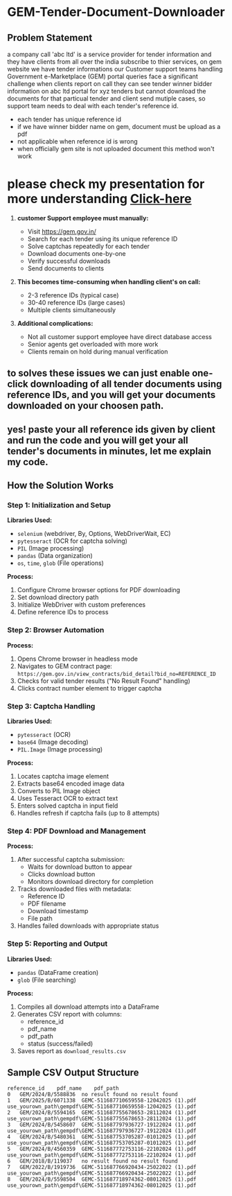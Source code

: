 # GEM-Tender-Document-Downloader


## Problem Statement
a company call 'abc ltd' is a service provider for tender information and they have clients from all over the india subscribe to thier services, on gem website we have tender informations
our Customer support teams handling Government e-Marketplace (GEM) portal queries face a significant challenge when clients report on call they can see tender winner bidder information on abc ltd portal for xyz tenders but cannot download the documents for that particual tender and client send mutiple cases, so support team needs to deal with each tender's reference id.
 - each tender has unique reference id
 - if we have winner bidder name on gem, document must be upload as a pdf
 - not applicable when reference id is wrong
 - when officially gem site is not uploaded document this method won't work

# please check my presentation for more understanding [Click-here](https://drive.google.com/file/d/1f8yoK-Sas3PNsCIJRsyIhFy0Iqh2GM_T/view?usp=sharing)

1. **customer Support employee must manually:**
   - Visit https://gem.gov.in/
   - Search for each tender using its unique reference ID
   - Solve captchas repeatedly for each tender
   - Download documents one-by-one
   - Verify successful downloads
   - Send documents to clients

2. **This becomes time-consuming when handling client's on call:**
   - 2-3 reference IDs (typical case)
   - 30-40 reference IDs (large cases)
   - Multiple clients simultaneously

3. **Additional complications:**
   - Not all customer support employee have direct database access
   - Senior agents get overloaded with more work
   - Clients remain on hold during manual verification



## to solves these issues  we can just  enable one-click downloading of all tender documents using reference IDs, and you will get your documents downloaded on your choosen path.
## yes! paste your all reference ids given by client and run the code and you will get your all tender's documents in minutes, let me explain my code.

## How the Solution Works

### Step 1: Initialization and Setup
**Libraries Used:**
- `selenium` (webdriver, By, Options, WebDriverWait, EC)
- `pytesseract` (OCR for captcha solving)
- `PIL` (Image processing)
- `pandas` (Data organization)
- `os`, `time`, `glob` (File operations)

**Process:**
1. Configure Chrome browser options for PDF downloading
2. Set download directory path
3. Initialize WebDriver with custom preferences
4. Define reference IDs to process

### Step 2: Browser Automation
**Process:**
1. Opens Chrome browser in headless mode
2. Navigates to GEM contract page: `https://gem.gov.in/view_contracts/bid_detail?bid_no=REFERENCE_ID`
3. Checks for valid tender results ("No Result Found" handling)
4. Clicks contract number element to trigger captcha

### Step 3: Captcha Handling
**Libraries Used:**
- `pytesseract` (OCR)
- `base64` (Image decoding)
- `PIL.Image` (Image processing)

**Process:**
1. Locates captcha image element
2. Extracts base64 encoded image data
3. Converts to PIL Image object
4. Uses Tesseract OCR to extract text
5. Enters solved captcha in input field
6. Handles refresh if captcha fails (up to 8 attempts)

### Step 4: PDF Download and Management
**Process:**
1. After successful captcha submission:
   - Waits for download button to appear
   - Clicks download button
   - Monitors download directory for completion
2. Tracks downloaded files with metadata:
   - Reference ID
   - PDF filename
   - Download timestamp
   - File path
3. Handles failed downloads with appropriate status

### Step 5: Reporting and Output
**Libraries Used:**
- `pandas` (DataFrame creation)
- `glob` (File searching)

**Process:**
1. Compiles all download attempts into a DataFrame
2. Generates CSV report with columns:
   - reference_id
   - pdf_name
   - pdf_path
   - status (success/failed)
3. Saves report as `download_results.csv`

## Sample CSV Output Structure

```csv
reference_id	pdf_name	pdf_path
0	GEM/2024/B/5588836	no result found	no result found
1	GEM/2025/B/6071338	GEMC-511687710659558-12042025 (1).pdf	use_yourown_path\gempdf\GEMC-511687710659558-12042025 (1).pdf
2	GEM/2024/B/5594165	GEMC-511687755678653-28112024 (1).pdf	use_yourown_path\gempdf\GEMC-511687755678653-28112024 (1).pdf
3	GEM/2024/B/5458607	GEMC-511687797936727-19122024 (1).pdf	use_yourown_path\gempdf\GEMC-511687797936727-19122024 (1).pdf
4	GEM/2024/B/5480361	GEMC-511687753705287-01012025 (1).pdf	use_yourown_path\gempdf\GEMC-511687753705287-01012025 (1).pdf
5	GEM/2024/B/4560359	GEMC-511687772753116-22102024 (1).pdf	use_yourown_path\gempdf\GEMC-511687772753116-22102024 (1).pdf
6	GEM/2018/B/119037	no result found	no result found
7	GEM/2022/B/1919736	GEMC-511687766920434-25022022 (1).pdf	use_yourown_path\gempdf\GEMC-511687766920434-25022022 (1).pdf
8	GEM/2024/B/5598504	GEMC-511687718974362-08012025 (1).pdf	use_yourown_path\gempdf\GEMC-511687718974362-08012025 (1).pdf

